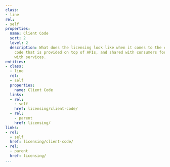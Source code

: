 ```yaml
---
class:
- line
rel:
- self
properties:
  name: Client Code
  sort: 2
  level: 2
  description: What does the licensing look like when it comes to the client side
    code that is provided on top of APIs, and shared with consumers for integrating
    with services.
entities:
- class:
  - line
  rel:
  - self
  properties:
    name: Client Code
  links:
  - rel:
    - self
    href: licensing/client-code/
  - rel:
    - parent
    href: licensing/
links:
- rel:
  - self
  href: licensing/client-code/
- rel:
  - parent
  href: licensing/
...
```

